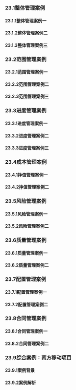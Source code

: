 ### 23.1整体管理案例
#### 23.1.1整体管理案例一



#### 23.1.2整体管理案例二



#### 23.1.3整体管理案例三



### 23.2范围管理案例
#### 23.2.1范围管理案例一



#### 23.2.2范围管理案例二



#### 23.2.3范围管理案例三



### 23.3进度管理案例
#### 23.3.1进度管理案例一



#### 23.3.2进度管理案例二



#### 23.3.3进度管理案例三



### 23.4成本管理案例
#### 23.4.1挣值管理案例一



#### 23.4.2挣值管理案例二



### 23.5风险管理案例
#### 23.5.1风险管理案例一



#### 23.5.2风险管理案例二



### 23.6质量管理案例
#### 23.6.1质量管理案例一



#### 23.6.2质量管理案例二



### 23.7配置管理案例
#### 23.7.1配置管理案例一



#### 23.7.2配置管理案例二



### 23.8合同管理案例
#### 23.8.1合同管理案例一



#### 23.8.2合同管理案例二



### 23.9综合案例：南方移动项目
#### 23.9.1案例背景



#### 23.9.2案例解析



